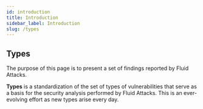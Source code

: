 ```yaml
---
id: introduction    
title: Introduction
sidebar_label: Introduction
slug: /types
---
```


## Types

The purpose of this page
is to present a set of findings
reported by Fluid Attacks.

**Types** is a standardization
of the set of types of vulnerabilities
that serve as a basis for the security analysis
performed by Fluid Attacks.
This is an ever-evolving effort
as new types arise every day.
